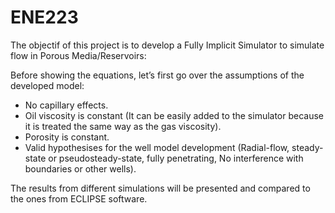 # ENE223

The objectif of this project is to develop a Fully Implicit Simulator to simulate flow in Porous Media/Reservoirs:

Before showing the equations, let’s first go over the assumptions of the developed model:
- No capillary effects.
- Oil viscosity is constant (It can be easily added to the simulator because it is treated the same way as the gas viscosity).
- Porosity is constant.
- Valid hypothesises for the well model development (Radial-flow, steady-state or pseudosteady-state, fully penetrating, No interference with boundaries or other wells).


The results from different simulations will be presented and compared to the ones from ECLIPSE software.
